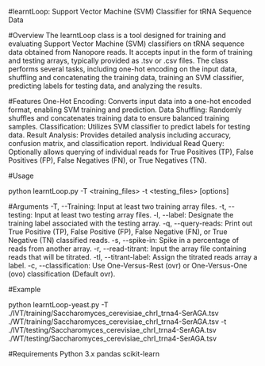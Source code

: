 #learntLoop: Support Vector Machine (SVM) Classifier for tRNA Sequence Data

#Overview
The learntLoop class is a tool designed for training and evaluating Support Vector Machine (SVM) classifiers on tRNA sequence data obtained from Nanopore reads. It accepts input in the form of training and testing arrays, typically provided as .tsv or .csv files. The class performs several tasks, including one-hot encoding on the input data, shuffling and concatenating the training data, training an SVM classifier, predicting labels for testing data, and analyzing the results.

#Features
One-Hot Encoding: Converts input data into a one-hot encoded format, enabling SVM training and prediction.
Data Shuffling: Randomly shuffles and concatenates training data to ensure balanced training samples.
Classification: Utilizes SVM classifier to predict labels for testing data.
Result Analysis: Provides detailed analysis including accuracy, confusion matrix, and classification report.
Individual Read Query: Optionally allows querying of individual reads for True Positives (TP), False Positives (FP), False Negatives (FN), or True Negatives (TN).

#Usage

python learntLoop.py -T <training_files> -t <testing_files> [options]

#Arguments
-T, --Training: Input at least two training array files.
-t, --testing: Input at least two testing array files.
-l, --label: Designate the training label associated with the testing array.
-q, --query-reads: Print out True Positive (TP), False Positive (FP), False Negative (FN), or True Negative (TN) classified reads.
-s, --spike-in: Spike in a percentage of reads from another array.
-r, --read-titrant: Input the array file containing reads that will be titrated.
-tl, --titrant-label: Assign the titrated reads array a label.
-c, --classification: Use One-Versus-Rest (ovr) or One-Versus-One (ovo) classification (Default ovr).

#Example

python learntLoop-yeast.py -T ./IVT/training/Saccharomyces_cerevisiae_chrI_trna4-SerAGA.tsv ./WT/training/Saccharomyces_cerevisiae_chrI_trna4-SerAGA.tsv -t ./IVT/testing/Saccharomyces_cerevisiae_chrI_trna4-SerAGA.tsv ./WT/testing/Saccharomyces_cerevisiae_chrI_trna4-SerAGA.tsv

#Requirements
Python 3.x
pandas
scikit-learn
